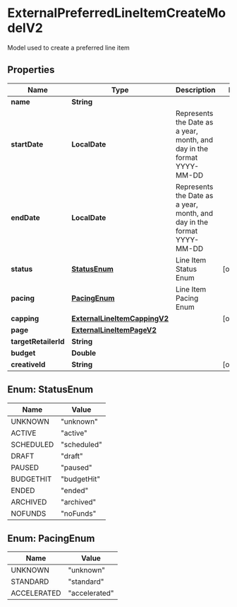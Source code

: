 

# ExternalPreferredLineItemCreateModelV2

Model used to create a preferred line item

## Properties

| Name | Type | Description | Notes |
|------------ | ------------- | ------------- | -------------|
|**name** | **String** |  |  |
|**startDate** | **LocalDate** | Represents the Date as a year, month, and day in the format YYYY-MM-DD |  |
|**endDate** | **LocalDate** | Represents the Date as a year, month, and day in the format YYYY-MM-DD |  |
|**status** | [**StatusEnum**](#StatusEnum) | Line Item Status Enum |  [optional] |
|**pacing** | [**PacingEnum**](#PacingEnum) | Line Item Pacing Enum |  |
|**capping** | [**ExternalLineItemCappingV2**](ExternalLineItemCappingV2.md) |  |  [optional] |
|**page** | [**ExternalLineItemPageV2**](ExternalLineItemPageV2.md) |  |  |
|**targetRetailerId** | **String** |  |  |
|**budget** | **Double** |  |  |
|**creativeId** | **String** |  |  [optional] |



## Enum: StatusEnum

| Name | Value |
|---- | -----|
| UNKNOWN | &quot;unknown&quot; |
| ACTIVE | &quot;active&quot; |
| SCHEDULED | &quot;scheduled&quot; |
| DRAFT | &quot;draft&quot; |
| PAUSED | &quot;paused&quot; |
| BUDGETHIT | &quot;budgetHit&quot; |
| ENDED | &quot;ended&quot; |
| ARCHIVED | &quot;archived&quot; |
| NOFUNDS | &quot;noFunds&quot; |



## Enum: PacingEnum

| Name | Value |
|---- | -----|
| UNKNOWN | &quot;unknown&quot; |
| STANDARD | &quot;standard&quot; |
| ACCELERATED | &quot;accelerated&quot; |



